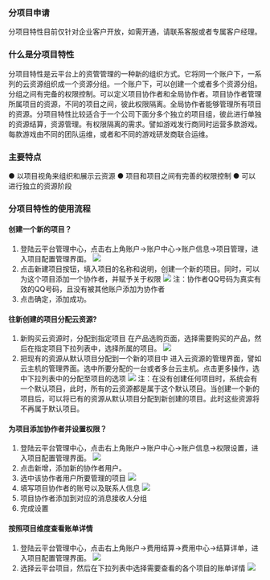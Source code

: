 ### 分项目申请
分项目特性目前仅针对企业客户开放，如需开通，请联系客服或者专属客户经理。
### 什么是分项目特性
分项目特性是云平台上的资管管理的一种新的组织方式。它将同一个账户下，一系列的云资源组织成一个资源分组。一个账户下，可以创建一个或者多个资源分组。分组之间有完备的权限控制。可以定义项目协作者和全局协作者。项目协作者管理所属项目的资源，不同的项目之间，彼此权限隔离。全局协作者能够管理所有项目的资源。分项目特性比较适合于一个公司下面分多个独立的项目组，彼此进行单独的资源结算，资源管理。有权限隔离的需求。譬如游戏发行商同时运营多款游戏。每款游戏由不同的团队运维，或者和不同的游戏研发商联合运维。
### 主要特点
  ● 以项目视角来组织和展示云资源
  ● 项目和项目之间有完善的权限控制
  ● 可以进行独立的资源阶段
### 分项目特性的使用流程
#### 创建一个新的项目？
1. 登陆云平台管理中心，点击右上角账户->账户中心->账户信息->项目管理，进入项目配置管理界面。
![](http://imgcache.tcecqpoc.fsphere.cn/image/mccdn.qcloud.com/static/img/b1cc6f40703264496621610029a502e2/image.png)
2. 点击新建项目按钮，填入项目的名称和说明，创建一个新的项目。同时，可以为这个项目添加一个协作者，并赋予关于权限
![](http://imgcache.tcecqpoc.fsphere.cn/image/mccdn.qcloud.com/static/img/051cfa1d2e3caadb953c5e5a923df8b4/image.png)
注：协作者QQ号码为真实有效的QQ号码，且没有被其他账户添加为协作者
3. 点击确定，添加成功。
#### 往新创建的项目分配云资源?
1. 新购买云资源时，分配到指定项目
  在产品选购页面，选择需要购买的产品，然后在指定项目下拉列表中，选择所属的项目。
![](http://imgcache.tcecqpoc.fsphere.cn/image/mccdn.qcloud.com/static/img/6a7c207d79a8010fccf0c90b8111bbe8/image.png)
2. 把现有的资源从默认项目分配到一个新的项目中
进入云资源的管理界面，譬如云主机的管理界面。选中所要分配的一台或者多台云主机。点击更多操作，选中下拉列表中的分配至项目的选项
![](http://imgcache.tcecqpoc.fsphere.cn/image/mccdn.qcloud.com/static/img/6149ecfaaa27e475b594dc7e3073541e/image.png)
注：在没有创建任何项目时，系统会有一个默认项目，此时，所有的云资源都是属于这个默认项目。当创建一个新的项目后，可以将已有的资源从默认项目分配到新创建的项目。此时这些资源将不再属于默认项目。
#### 为项目添加协作者并设置权限？
1. 登陆云平台管理中心，点击右上角账户->账户中心->账户信息->权限设置，进入项目配置管理界面。
![](http://imgcache.tcecqpoc.fsphere.cn/image/mccdn.qcloud.com/static/img/04dfdd53b5314fc0697dbcd0cbbdd23d/image.png)
2. 点击新增，添加新的协作者用户。
3. 选中该协作者用户所要管理的项目
![](http://imgcache.tcecqpoc.fsphere.cn/image/mccdn.qcloud.com/static/img/1f83d3ed9bc8ee2eb518178e0b4044f2/image.png)
4. 填写项目协作者的账号以及联系人信息
![](http://imgcache.tcecqpoc.fsphere.cn/image/mccdn.qcloud.com/static/img/b6bf5c55fe3a0d241dd565b3a84b2d9f/image.png)
5. 项目协作者添加到对应的消息接收人分组
6. 完成设置
#### 按照项目维度查看账单详情
1. 登陆云平台管理中心，点击右上角账户->费用结算->费用中心->结算详单，进入项目配置管理界面。
![](http://imgcache.tcecqpoc.fsphere.cn/image/mccdn.qcloud.com/static/img/55b8731a6ebc04e24d5d579b147fe34e/image.png)
2. 选择云平台项目，然后在下拉列表中选择需要查看的各个项目的账单详情
![](http://imgcache.tcecqpoc.fsphere.cn/image/mccdn.qcloud.com/static/img/ef2bfa9815ebcbfb6332c45bac1c267e/image.png)
